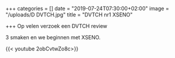 +++
categories = []
date = "2019-07-24T07:30:00+02:00"
image = "/uploads/D DVTCH.jpg"
title = "DVTCH nr1 XSENO"

+++
Op velen verzoek een DVTCH review

3 smaken en we beginnen met XSENO.

{{< youtube 2obCvtwZo8c>}}